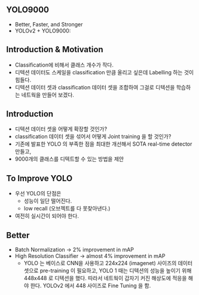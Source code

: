 ## YOLO9000

- Better, Faster, and Stronger
- YOLOv2 + YOLO9000: 

## Introduction & Motivation
- Classification에 비해서 클래스 개수가 작다.
- 디텍션 데이터도 스케일을 classification 만큼 올리고 싶은데 Labelling 하는 것이 힘들다.
- 디텍션 데이터 셋과 classification 데이터 셋을 조합하여 그걸로 디텍션을 학습하는 네트웍을 만들어 보겠다.

## Introduction
- 디텍션 데이터 셋을 어떻게 확장할 것인가?
- classification 데이터 셋을 섞어서 어떻게 Joint training 을 할 것인가?
- 기존에 발표한 YOLO 의 부족한 점을 최대한 개선해서 SOTA real-time detector 만들고,
- 9000개의 클래스를 디텍트할 수 있는 방법을 제안

## To Improve YOLO
- 우선 YOLO의 단점은
	- 성능이 일단 떨어진다.
	- low recall (오브젝트를 다 못찾아낸다.)
- 여전히 실시간이 되어야 한다.

## Better
- Batch Normalization -> 2% improvement in mAP
- High Resolution Classifier -> almost 4% improvement in mAP
	- YOLO 는 베이스로 CNN을 사용하고 224x224 (imagenet) 사이즈의 데이터 셋으로 pre-training 이 필요하고, 
	YOLO 1 때는 디텍션의 성능을 높이기 위해 448x448 로 디텍션을 했다. 
	따라서 네트웍이 갑자기 커진 해상도에 적응을 해야 한다. YOLOv2 에서 448 사이즈로 Fine Tuning 을 함.
